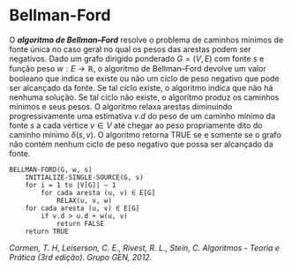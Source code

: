 # Bellman-Ford

O ***algoritmo de Bellman–Ford*** resolve o problema de caminhos mínimos de fonte única no caso geral no qual os pesos das arestas podem ser negativos. Dado um grafo dirigido ponderado $G = (V, E)$ com fonte $s$ e função peso $w:E \rightarrow \mathbb{R}$, o algoritmo de Bellman–Ford devolve um valor booleano que indica se existe ou não um ciclo de peso negativo que pode ser alcançado da fonte. Se tal ciclo existe, o algoritmo indica que não há nenhuma solução. Se tal ciclo não existe, o algoritmo produz os caminhos mínimos e seus pesos.
O algoritmo relaxa arestas diminuindo progressivamente uma estimativa $v.d$ do peso de um caminho mínimo da fonte $s$ a cada vértice $v \in V$ até chegar ao peso propriamente dito do caminho mínimo $\delta (s, v)$. O algoritmo retorna TRUE se e somente se o grafo não contém nenhum ciclo de peso negativo que possa ser alcançado da fonte.

```
BELLMAN-FORD(G, w, s)
    INITIALIZE-SINGLE-SOURCE(G, s)
    for i = 1 to |V[G]| – 1
        for cada aresta (u, v) ∈ E[G]
            RELAX(u, v, w)
    for cada aresta (u, v) ∈ E[G]
        if v.d > u.d + w(u, v)
            return FALSE
    return TRUE
```

*Cormen, T. H, Leiserson, C. E., Rivest, R. L., Stein, C. Algoritmos - Teoria e Prática (3rd edição). Grupo GEN, 2012.*